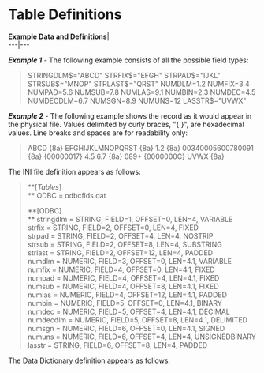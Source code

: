 # Table Definitions

**Example Data and Definitions**|   
---|---  
  
**_Example 1_** \- The following example consists of all the possible field types:

> STRINGDLM$="ABCD" STRFIX$="EFGH" STRPAD$="IJKL" STRSUB$="MNOP" STRLAST$="QRST" NUMDLM=1.2   
>  NUMFIX=3.4  
>  NUMPAD=5.6  
>  NUMSUB=7.8  
>  NUMLAS=9.1  
>  NUMBIN=2.3  
>  NUMDEC=4.5  
>  NUMDECDLM=6.7  
>  NUMSGN=8.9  
>  NUMUNS=12  
>  LASSTR$="UVWX"

**_Example 2_** \- The following example shows the record as it would appear in the physical file. Values delimited by curly braces, "{ }", are hexadecimal values. Line breaks and spaces are for readability only:

> ABCD {8a} EFGHIJKLMNOPQRST {8a} 1.2 {8a} 00340005600780091 {8a} {00000017} 4.5 6.7 {8a} 089+ {0000000C} UVWX {8a}

The INI file definition appears as follows:

> **[*Tables*]  
> ** ODBC = odbcflds.dat  
>   
> **[ODBC]  
> ** stringdlm = STRING, FIELD=1, OFFSET=0, LEN=4, VARIABLE   
> strfix = STRING, FIELD=2, OFFSET=0, LEN=4, FIXED   
> strpad = STRING, FIELD=2, OFFSET=4, LEN=4, NOSTRIP   
> strsub = STRING, FIELD=2, OFFSET=8, LEN=4, SUBSTRING   
> strlast = STRING, FIELD=2, OFFSET=12, LEN=4, PADDED   
> numdlm = NUMERIC, FIELD=3, OFFSET=0, LEN=4.1, VARIABLE   
> numfix = NUMERIC, FIELD=4, OFFSET=0, LEN=4.1, FIXED   
> numpad = NUMERIC, FIELD=4, OFFSET=4, LEN=4.1, FIXED   
> numsub = NUMERIC, FIELD=4, OFFSET=8, LEN=4.1, FIXED   
> numlas = NUMERIC, FIELD=4, OFFSET=12, LEN=4.1, PADDED   
> numbin = NUMERIC, FIELD=5, OFFSET=0, LEN=4.1, BINARY   
> numdec = NUMERIC, FIELD=5, OFFSET=4, LEN=4.1, DECIMAL   
> numdecdlm = NUMERIC, FIELD=5, OFFSET=8, LEN=4.1, DELIMITED   
> numsgn = NUMERIC, FIELD=6, OFFSET=0, LEN=4.1, SIGNED   
> numuns = NUMERIC, FIELD=6, OFFSET=4, LEN=4, UNSIGNEDBINARY  
> lasstr = STRING, FIELD=6, OFFSET=8, LEN=4, PADDED

The Data Dictionary definition appears as follows:

> 
